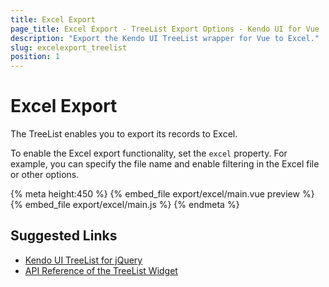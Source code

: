 ```yaml
---
title: Excel Export
page_title: Excel Export - TreeList Export Options - Kendo UI for Vue
description: "Export the Kendo UI TreeList wrapper for Vue to Excel."
slug: excelexport_treelist
position: 1
---
```


# Excel Export

The TreeList enables you to export its records to Excel.

To enable the Excel export functionality, set the `excel` property. For example, you can specify the file name and enable filtering in the Excel file or other options.

{% meta height:450 %}
{% embed_file export/excel/main.vue preview %}
{% embed_file export/excel/main.js %}
{% endmeta %}

## Suggested Links

* [Kendo UI TreeList for jQuery](https://docs.telerik.com/kendo-ui/controls/data-management/treelist/overview)
* [API Reference of the TreeList Widget](https://docs.telerik.com/kendo-ui/api/javascript/ui/treelist)
